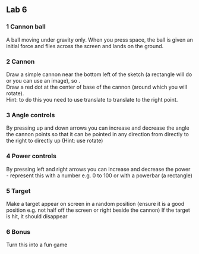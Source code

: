 ## Lab 6

### 1 Cannon ball 
A ball moving under gravity only.  When you press space, the ball is given an initial force and flies across the screen and lands on the ground.

### 2 Cannon
Draw a simple cannon near the bottom left of the sketch (a rectangle will do or you can use an image), so .  
Draw a red dot at the center of base of the cannon (around which you will rotate).  
Hint: to do this you need to use translate to translate to the right point.    

### 3 Angle controls  
By pressing up and down arrows you can increase and decrease the angle the cannon points so that it can be pointed in any direction from directly to the right to directly up (Hint: use rotate) 

### 4 Power controls 
By pressing left and right arrows you can increase and decrease the power - represent this with a number e.g. 0 to 100 or with a powerbar (a rectangle)

### 5 Target
Make a target appear on screen in a random position (ensure it is a good position e.g. not half off the screen or right beside the cannon)
If the target is hit, it should disappear

### 6 Bonus
Turn this into a fun game
